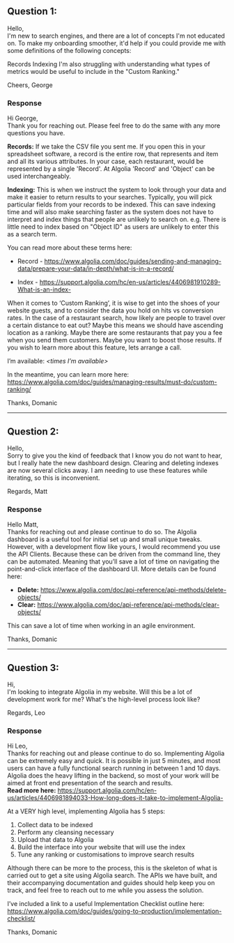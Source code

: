 ## Question 1:

Hello,  
I'm new to search engines, and there are a lot of concepts I'm not educated on. To make my onboarding smoother, it'd help if you could provide me with some definitions of the following concepts:

Records
Indexing
I'm also struggling with understanding what types of metrics would be useful to include in the "Custom Ranking."

Cheers, George

### Response

Hi George,  
Thank you for reaching out. Please feel free to do the same with any more questions you have.

**Records:**
If we take the CSV file you sent me. If you open this in your spreadsheet software, a record is the entire row, that represents and item and all its various attributes. In your case, each restaurant, would be represented by a single 'Record'. At Algolia 'Record' and 'Object' can be used interchangeably.

**Indexing:**
This is when we instruct the system to look through your data and make it easier to return results to your searches. Typically, you will pick particular fields from your records to be indexed. This can save indexing time and will also make searching faster as the system does not have to interpret and index things that people are unlikely to search on. e.g. There is little need to index based on "Object ID" as users are unlikely to enter this as a search term.

You can read more about these terms here:

- Record - https://www.algolia.com/doc/guides/sending-and-managing-data/prepare-your-data/in-depth/what-is-in-a-record/

- Index - https://support.algolia.com/hc/en-us/articles/4406981910289-What-is-an-index-

When it comes to ‘Custom Ranking’, it is wise to get into the shoes of your website guests, and to consider the data you hold on hits vs conversion rates.
In the case of a restaurant search, how likely are people to travel over a certain distance to eat out? Maybe this means we should have ascending location as a ranking.
Maybe there are some restaurants that pay you a fee when you send them customers. Maybe you want to boost those results.
If you wish to learn more about this feature, lets arrange a call.

I’m available:
_<times I’m available>_

In the meantime, you can learn more here:
https://www.algolia.com/doc/guides/managing-results/must-do/custom-ranking/

Thanks,
Domanic

---

## Question 2:

Hello,  
Sorry to give you the kind of feedback that I know you do not want to hear, but I really hate the new dashboard design. Clearing and deleting indexes are now several clicks away. I am needing to use these features while iterating, so this is inconvenient.

Regards, Matt

### Response

Hello Matt,  
Thanks for reaching out and please continue to do so. The Algolia dashboard is a useful tool for initial set up and small unique tweaks. However, with a development flow like yours, I would recommend you use the API Clients. Because these can be driven from the command line, they can be automated. Meaning that you’ll save a lot of time on navigating the point-and-click interface of the dashboard UI.
More details can be found here:

- **Delete:** https://www.algolia.com/doc/api-reference/api-methods/delete-objects/
- **Clear:** https://www.algolia.com/doc/api-reference/api-methods/clear-objects/

This can save a lot of time when working in an agile environment.

Thanks,
Domanic

---

## Question 3:

Hi,  
I'm looking to integrate Algolia in my website. Will this be a lot of development work for me? What's the high-level process look like?

Regards, Leo

### Response

Hi Leo,  
Thanks for reaching out and please continue to do so.
Implementing Algolia can be extremely easy and quick. It is possible in just 5 minutes, and most users can have a fully functional search running in between 1 and 10 days. Algolia does the heavy lifting in the backend, so most of your work will be aimed at front end presentation of the search and results.  
**Read more here:** https://support.algolia.com/hc/en-us/articles/4406981894033-How-long-does-it-take-to-implement-Algolia-

At a VERY high level, implementing Algolia has 5 steps:

1. Collect data to be indexed
2. Perform any cleansing necessary
3. Upload that data to Algolia
4. Build the interface into your website that will use the index
5. Tune any ranking or customisations to improve search results

Although there can be more to the process, this is the skeleton of what is carried out to get a site using Algolia search.
The APIs we have built, and their accompanying documentation and guides should help keep you on track, and feel free to reach out to me while you assess the solution.

I’ve included a link to a useful Implementation Checklist outline here:
https://www.algolia.com/doc/guides/going-to-production/implementation-checklist/

Thanks,
Domanic
